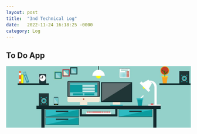 ```yaml
---
layout: post
title:  "3nd Technical Log"
date:   2022-11-24 16:18:25 -0000
category: Log
---
```

## To Do App

![dev](https://github.com/TheClerici/my-blog/blob/main/images/dev.jpg?raw=true "Title")